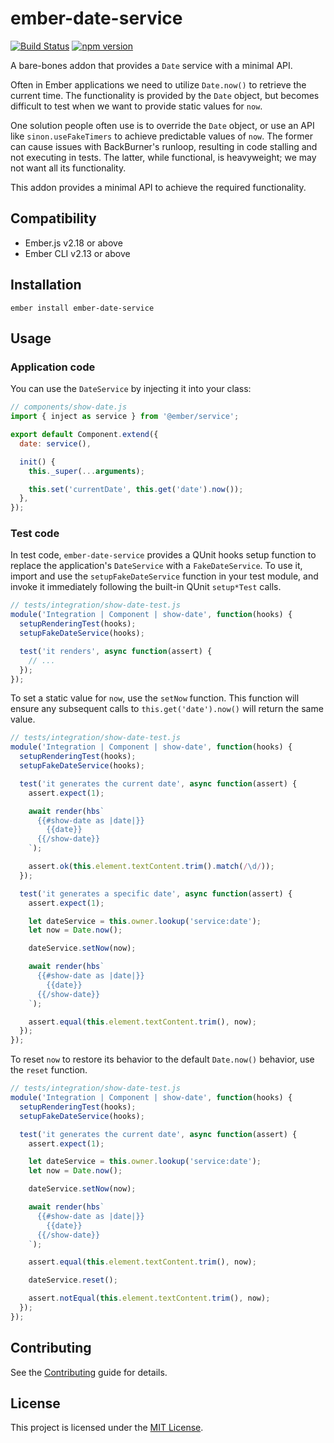 # ember-date-service

[![Build Status](https://travis-ci.com/scalvert/ember-date-service.svg?branch=master)](https://travis-ci.com/scalvert/ember-date-service)
[![npm version](https://badge.fury.io/js/ember-date-service.svg)](https://badge.fury.io/js/ember-date-service)

A bare-bones addon that provides a `Date` service with a minimal API.

Often in Ember applications we need to utilize `Date.now()` to retrieve the current time. The functionality is provided by the `Date` object,
but becomes difficult to test when we want to provide static values for `now`.

One solution people often use is to override the `Date` object, or use an API like `sinon.useFakeTimers` to achieve predictable values of `now`. The former can cause issues with BackBurner's runloop, resulting in code stalling and not executing in tests. The latter, while functional, is heavyweight; we may not want all its functionality.

This addon provides a minimal API to achieve the required functionality.

## Compatibility

- Ember.js v2.18 or above
- Ember CLI v2.13 or above

## Installation

```
ember install ember-date-service
```

## Usage

### Application code

You can use the `DateService` by injecting it into your class:

```js
// components/show-date.js
import { inject as service } from '@ember/service';

export default Component.extend({
  date: service(),

  init() {
    this._super(...arguments);

    this.set('currentDate', this.get('date').now());
  },
});
```

### Test code

In test code, `ember-date-service` provides a QUnit hooks setup function to replace the application's `DateService` with a `FakeDateService`. To use it, import and use the `setupFakeDateService` function in your test module, and invoke it immediately following the built-in QUnit `setup*Test` calls.

```js
// tests/integration/show-date-test.js
module('Integration | Component | show-date', function(hooks) {
  setupRenderingTest(hooks);
  setupFakeDateService(hooks);

  test('it renders', async function(assert) {
    // ...
  });
});
```

To set a static value for `now`, use the `setNow` function. This function will ensure any subsequent calls to `this.get('date').now()` will return the same value.

```js
// tests/integration/show-date-test.js
module('Integration | Component | show-date', function(hooks) {
  setupRenderingTest(hooks);
  setupFakeDateService(hooks);

  test('it generates the current date', async function(assert) {
    assert.expect(1);

    await render(hbs`
      {{#show-date as |date|}}
        {{date}}
      {{/show-date}}
    `);

    assert.ok(this.element.textContent.trim().match(/\d/));
  });

  test('it generates a specific date', async function(assert) {
    assert.expect(1);

    let dateService = this.owner.lookup('service:date');
    let now = Date.now();

    dateService.setNow(now);

    await render(hbs`
      {{#show-date as |date|}}
        {{date}}
      {{/show-date}}
    `);

    assert.equal(this.element.textContent.trim(), now);
  });
});
```

To reset `now` to restore its behavior to the default `Date.now()` behavior, use the `reset` function.

```js
// tests/integration/show-date-test.js
module('Integration | Component | show-date', function(hooks) {
  setupRenderingTest(hooks);
  setupFakeDateService(hooks);

  test('it generates the current date', async function(assert) {
    assert.expect(1);

    let dateService = this.owner.lookup('service:date');
    let now = Date.now();

    dateService.setNow(now);

    await render(hbs`
      {{#show-date as |date|}}
        {{date}}
      {{/show-date}}
    `);

    assert.equal(this.element.textContent.trim(), now);

    dateService.reset();

    assert.notEqual(this.element.textContent.trim(), now);
  });
});
```

## Contributing

See the [Contributing](CONTRIBUTING.md) guide for details.

## License

This project is licensed under the [MIT License](LICENSE.md).
